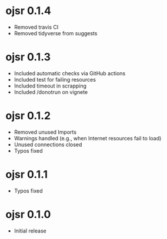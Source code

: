 # ojsr 0.1.4

* Removed travis CI
* Removed tidyverse from suggests

# ojsr 0.1.3

* Included automatic checks via GitHub actions
* Included test for failing resources
* Included timeout in scrapping
* Included /donotrun on vignete

# ojsr 0.1.2

* Removed unused Imports
* Warnings handled (e.g., when Internet resources fail to load) 
* Unused connections closed
* Typos fixed

# ojsr 0.1.1

* Typos fixed

# ojsr 0.1.0

* Initial release
